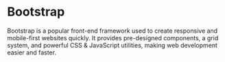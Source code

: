 # Bootstrap
Bootstrap is a popular front-end framework used to create responsive and mobile-first websites quickly. It provides pre-designed components, a grid system, and powerful CSS &amp; JavaScript utilities, making web development easier and faster.
